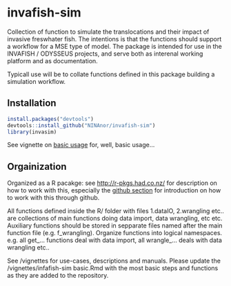 # invafish-sim
Collection of function to simulate the translocations and their impact of invasive freswhater fish. The intentions is that the functions should support a workflow for a MSE type of model. The package is intended for use in the INVAFISH / ODYSSEUS projects, and serve both as interenal working platform and as documentation. 

Typicall use will be to collate functions defined in this package building a simulation workflow. 

## Installation

```r
install.packages("devtools")
devtools::install_github("NINAnor/invafish-sim")
library(invasim)

```
See vignette on [basic usage](https://github.com/NINAnor/INVAFISH-sim/blob/master/vignettes/invafish-sim%20basic.Rmd) for, well, basic usage... 

## Orgainization
Organized as a R pacakge: see http://r-pkgs.had.co.nz/ for description on how to work with this, especially the [github section](http://r-pkgs.had.co.nz/git.html) for introduction on how to work with this through github. 

All functions defined inside the R/ folder with files 1.dataIO, 2.wrangling etc.. are collections of main functions doing data import, data wrangling, etc etc.  Auxiliary functions should be stored in sepparate files named after the main function file (e.g. f_wrangling). Organize functions into logical namespaces. e.g. all get_... functions deal with data import, all wrangle_... deals with data wrangling etc..

See /vignettes for use-cases, descriptions and manuals. Please update the /vignettes/infafish-sim basic.Rmd with the most basic steps and functions as they are added to the repository. 
